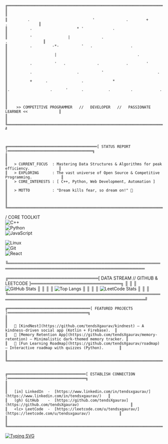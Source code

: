```
╔═════════════════════════════════════════════════════════════════════════════════════════╗
║                                                                                         ║
║         .　　　　　   　               '              .        +          .              ║
║          .                    * '             .                                         ║
║          '                |              .                             .                ║
║          .         -*-          '   .                 .                                 ║
║                     |                                    .                              ║
║          .          '   .              .            .        '                          ║
║          .                    .          '                        .                     ║
║          +      .               .             *                                         ║
║.                  .      '      .           .         .            .                    ║
║                                                                                          ║
║    >> COMPETITIVE PROGRAMMER   //   DEVELOPER   //   PASSIONATE LEARNER <<              ║
║                                                                                          ║
╚═════════════════════════════════════════════════════════════════════════════════════════ ╝



╔════════════════════════════════════════[ STATUS REPORT ]══════════════════════════════════════╗
║                                                                                              ║
║   > CURRENT_FOCUS  : Mastering Data Structures & Algorithms for peak efficiency.             ║
║   > EXPLORING      : The vast universe of Open Source & Competitive Programming.             ║
║   > CORE_INTERESTS : [ C++, Python, Web Development, Automation ]                            ║
║   > MOTTO          : "Dream kills fear, so dream on!" 🚀                                     ║
║                                                                                              ║
╚══════════════════════════════════════════════════════════════════════════════════════════════╝

```
/ CORE TOOLKIT                               
      ![C++](https://img.shields.io/badge/C++-blue?logo=cplusplus&logoColor=white)               
    ![Python](https://img.shields.io/badge/Python-yellow?logo=python&logoColor=white)         
   ![JavaScript](https://img.shields.io/badge/JavaScript-orange?logo=javascript&logoColor=white)
   
   ![Linux](https://img.shields.io/badge/Linux-black?logo=linux&logoColor=white)              
     ![Git](https://img.shields.io/badge/Git-F05032?logo=git&logoColor=white)                 
   ![React](https://img.shields.io/badge/React-20232A?logo=react&logoColor=61DAFB)          
                                                                                           
╚══════════════════════════════════════════════════════════════════════════════════════════════


╔═════════════════════════════[ DATA STREAM // GITHUB & LEETCODE ]═════════════════════════════╗
║                                                                                              ║
║   ![GitHub Stats](https://github-readme-stats.vercel.app/api?username=tendsXgaurav&show_icons=true&theme=tokyonight)   ║
║                                                                                              ║
║   ![Top Langs](https://github-readme-stats.vercel.app/api/top-langs/?username=tendsXgaurav&layout=compact&theme=tokyonight) ║
║                                                                                              ║
║   ![LeetCode Stats](https://leetcard.jacoblin.cool/tendsxgaurav?theme=dark&font=Nunito&ext=heatmap)                    ║
║                                                                                              ║
╚══════════════════════════════════════════════════════════════════════════════════════════════╝

```
╔═════════════════════════════════════[ FEATURED PROJECTS ]════════════════════════════════════╗
║                                                                                              ║
║   🔹 [KindNest](https://github.com/tendsXgaurav/kindnest) – A kindness-driven social app (Kotlin + Firebase).  ║
║   🔹 [Memory Retention App](https://github.com/tendsXgaurav/memory-retention) – Minimalistic dark-themed memory tracker. ║
║   🔹 [Fun Learning Roadmap](https://github.com/tendsXgaurav/roadmap) – Interactive roadmap with quizzes (Python).       ║
║                                                                                              ║
╚══════════════════════════════════════════════════════════════════════════════════════════════╝


╔═══════════════════════════════════[ ESTABLISH CONNECTION ]═══════════════════════════════════╗
║                                                                                              ║
║   [in] LinkedIn  -  [https://www.linkedin.com/in/tendsxgaurav/](https://www.linkedin.com/in/tendsxgaurav/)   ║
║   (gh) GitHub    -  [https://github.com/tendsXgaurav](https://github.com/tendsXgaurav)                       ║
║   <lc> LeetCode  -  [https://leetcode.com/u/tendsxgaurav/](https://leetcode.com/u/tendsxgaurav/)             ║
║                                                                                              ║
╚══════════════════════════════════════════════════════════════════════════════════════════════╝
```

[![Typing SVG](https://readme-typing-svg.herokuapp.com?color=00F700&lines=Competitive+Programmer;Web+Developer;Passionate+Learner;Open+Source+Explorer)](https://git.io/typing-svg)
